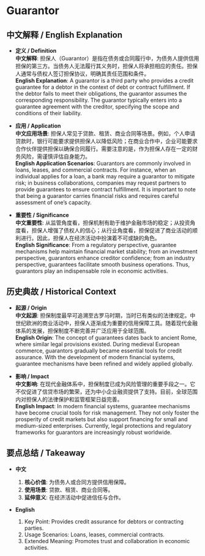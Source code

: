# Guarantor

## 中文解释 / English Explanation

* **定义 / Definition**  
  **中文解释**: 担保人（Guarantor）是指在债务或合同履行中，为债务人提供信用担保的第三方。当债务人无法履行其义务时，担保人将承担相应的责任。担保人通常与债权人签订担保协议，明确其责任范围和条件。  
  **English Explanation**: A guarantor is a third party who provides a credit guarantee for a debtor in the context of debt or contract fulfillment. If the debtor fails to meet their obligations, the guarantor assumes the corresponding responsibility. The guarantor typically enters into a guarantee agreement with the creditor, specifying the scope and conditions of their liability.

* **应用 / Application**  
  **中文应用场景**: 担保人常见于贷款、租赁、商业合同等场景。例如，个人申请贷款时，银行可能要求提供担保人以降低风险；在商业合作中，企业可能要求合作伙伴提供担保以确保合同履行。需要注意的是，作为担保人存在一定的财务风险，需谨慎评估自身能力。  
  **English Application Scenarios**: Guarantors are commonly involved in loans, leases, and commercial contracts. For instance, when an individual applies for a loan, a bank may require a guarantor to mitigate risk; in business collaborations, companies may request partners to provide guarantees to ensure contract fulfillment. It is important to note that being a guarantor carries financial risks and requires careful assessment of one’s capacity.

* **重要性 / Significance**  
  **中文重要性**: 从监管角度看，担保机制有助于维护金融市场的稳定；从投资角度看，担保人增强了债权人的信心；从行业角度看，担保促进了商业活动的顺利进行。因此，担保人在经济活动中扮演着不可或缺的角色。  
  **English Significance**: From a regulatory perspective, guarantee mechanisms help maintain financial market stability; from an investment perspective, guarantors enhance creditor confidence; from an industry perspective, guarantees facilitate smooth business operations. Thus, guarantors play an indispensable role in economic activities.

## 历史典故 / Historical Context

* **起源 / Origin**  
  **中文起源**: 担保制度最早可追溯至古罗马时期，当时已有类似的法律规定。中世纪欧洲的商业活动中，担保人逐渐成为重要的信用保障工具。随着现代金融体系的发展，担保制度不断完善并广泛应用于全球范围。  
  **English Origin**: The concept of guarantees dates back to ancient Rome, where similar legal provisions existed. During medieval European commerce, guarantors gradually became essential tools for credit assurance. With the development of modern financial systems, guarantee mechanisms have been refined and widely applied globally.

* **影响 / Impact**  
  **中文影响**: 在现代金融体系中，担保制度已成为风险管理的重要手段之一。它不仅促进了信贷市场的繁荣，还为中小企业融资提供了支持。目前，全球范围内对担保人的法律保护和监管框架日益完善。  
  **English Impact**: In modern financial systems, guarantee mechanisms have become crucial tools for risk management. They not only foster the prosperity of credit markets but also support financing for small and medium-sized enterprises. Currently, legal protections and regulatory frameworks for guarantors are increasingly robust worldwide.

## 要点总结 / Takeaway

* **中文**  
  1. **核心价值**: 为债务人或合同方提供信用保障。
  2. **使用场景**: 贷款、租赁、商业合同等。
  3. **延伸意义**: 在经济活动中促进信任与合作。

* **English**  
  1. Key Point: Provides credit assurance for debtors or contracting parties.
  2. Usage Scenarios: Loans, leases, commercial contracts.
  3. Extended Meaning: Promotes trust and collaboration in economic activities.